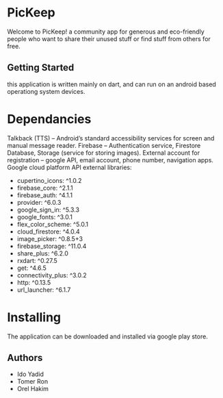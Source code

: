 # PicKeep

Welcome to PicKeep! a community app for generous and eco-friendly people who want to share their unused stuff or find stuff from others for free. 

## Getting Started
this application is written mainly on dart, and can run on an android based operationg system devices.

# Dependancies
Talkback (TTS) – Android’s standard accessibility services for screen and manual message reader.
Firebase – Authentication service, Firestore Database, Storage (service for storing images).
External account for registration – google API, email account, phone number, navigation apps.
Google cloud platform API
external libraries:
- cupertino_icons: ^1.0.2
- firebase_core: ^2.1.1
- firebase_auth: ^4.1.1
- provider: ^6.0.3
- google_sign_in: ^5.3.3
- google_fonts: ^3.0.1
- flex_color_scheme: ^5.0.1
- cloud_firestore: ^4.0.4
- image_picker: ^0.8.5+3
- firebase_storage: ^11.0.4
- share_plus: ^6.2.0
- rxdart: ^0.27.5
- get: ^4.6.5
- connectivity_plus: ^3.0.2
- http: ^0.13.5
- url_launcher: ^6.1.7

# Installing
The application can be downloaded and installed via google play store.

## Authors
- Ido Yadid
- Tomer Ron
- Orel Hakim
